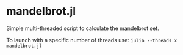# mandelbrot.jl

Simple multi-threaded script to calculate the mandelbrot set.

To launch with a specific number of threads use: `julia --threads x mandelbrot.jl`
